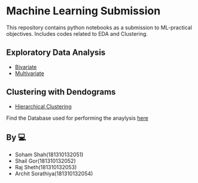 # Machine Learning Submission
This repository contains python notebooks as a submission to ML-practical objectives. Includes codes related to EDA and Clustering.

## Exploratory Data Analysis
- [Bivariate](https://github.com/sohamsshah/machine-learning-practical-submission/blob/main/Bivarite.ipynb)
- [Multivariate](https://github.com/sohamsshah/machine-learning-practical-submission/blob/main/Multivarient.ipynb)

## Clustering with Dendograms
- [Hierarchical Clustering](https://github.com/sohamsshah/machine-learning-practical-submission/blob/main/Hierarchical_clustering.ipynb)

Find the Database used for performing the anaylysis [here](https://github.com/sohamsshah/machine-learning-practical-submission/blob/main/Mall_Customers.csv)

## By 💻
* Soham Shah(181310132051)
* Shail Gor(181310132052)
* Raj Sheth(181310132053)
* Archit Sorathiya(181310132054)

